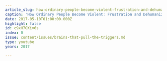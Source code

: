 ```yaml
---
article_slug: how-ordinary-people-become-violent-frustration-and-dehumanization
caption: 'How Ordinary People Become Violent: Frustration and Dehumanization'
date: 2017-05-10T01:00:00.000Z
highlight: false
id: c9xH7OXiv6s
index: 0
issue: content/issues/brains-that-pull-the-triggers.md
type: youtube
years: 2017

---
```

